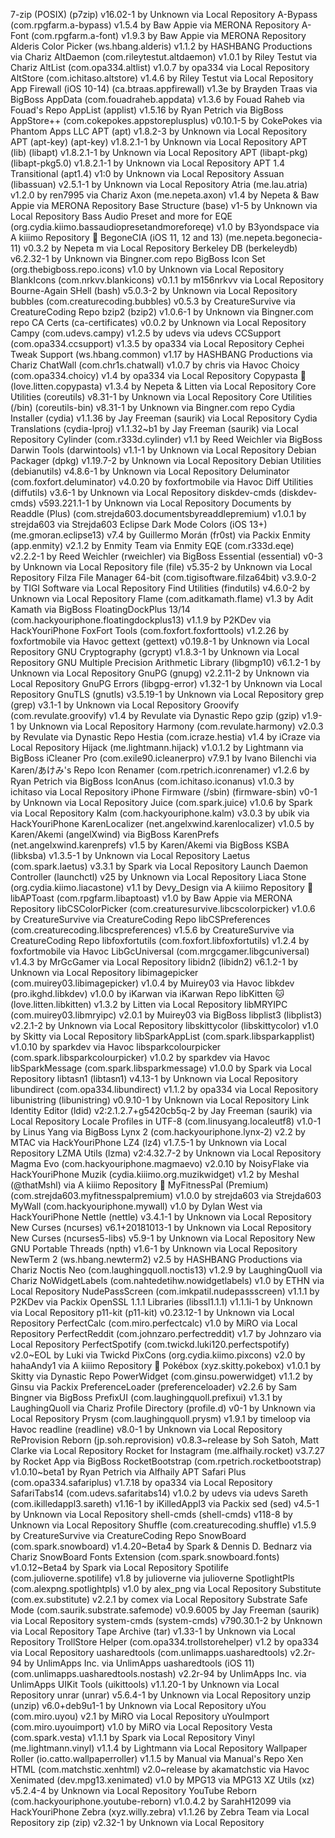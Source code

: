 7-zip (POSIX) (p7zip) v16.02-1 by Unknown via Local Repository
A-Bypass (com.rpgfarm.a-bypass) v1.5.4 by Baw Appie  via MERONA Repository
A-Font (com.rpgfarm.a-font) v1.9.3 by Baw Appie  via MERONA Repository
Alderis Color Picker (ws.hbang.alderis) v1.1.2 by HASHBANG Productions  via Chariz
AltDaemon (com.rileytestut.altdaemon) v1.0.1 by Riley Testut  via Chariz
AltList (com.opa334.altlist) v1.0.7 by opa334  via Local Repository
AltStore (com.ichitaso.altstore) v1.4.6 by Riley Testut via Local Repository
App Firewall (iOS 10-14) (ca.btraas.appfirewall) v1.3e by Brayden Traas  via BigBoss
AppData (com.fouadraheb.appdata) v1.3.6 by Fouad Raheb  via Fouad's Repo
AppList (applist) v1.5.16 by Ryan Petrich  via BigBoss
AppStore++ (com.cokepokes.appstoreplusplus) v0.10.1-5 by CokePokes via Phantom Apps LLC 
APT (apt) v1.8.2-3 by Unknown via Local Repository
APT (apt-key) (apt-key) v1.8.2.1-1 by Unknown via Local Repository
APT (lib) (libapt) v1.8.2.1-1 by Unknown via Local Repository
APT (libapt-pkg) (libapt-pkg5.0) v1.8.2.1-1 by Unknown via Local Repository
APT 1.4 Transitional (apt1.4) v1:0 by Unknown via Local Repository
Assuan (libassuan) v2.5.1-1 by Unknown via Local Repository
Atria (me.lau.atria) v1.2.0 by ren7995  via Chariz
Axon (me.nepeta.axon) v1.4 by Nepeta & Baw Appie via MERONA Repository
Base Structure (base) v1-5 by Unknown via Local Repository
Bass Audio Preset and more for EQE (org.cydia.kiimo.bassaudiopresetandmoreforeqe) v1.0 by B3yondspace  via A kiiimo Repository 
BegoneCIA (iOS 11, 12 and 13) (me.nepeta.begonecia-11) v0.3.2 by Nepeta m  via Local Repository
Berkeley DB (berkeleydb) v6.2.32-1 by Unknown via Bingner.com repo
BigBoss Icon Set (org.thebigboss.repo.icons) v1.0 by Unknown via Local Repository
BlankIcons (com.nrkvv.blankicons) v0.1.1 by m156nrkvv via Local Repository
Bourne-Again SHell (bash) v5.0.3-2 by Unknown via Local Repository
bubbles (com.creaturecoding.bubbles) v0.5.3 by CreatureSurvive  via CreatureCoding Repo
bzip2 (bzip2) v1.0.6-1 by Unknown via Bingner.com repo
CA Certs (ca-certificates) v0.0.2 by Unknown via Local Repository
Campy (com.udevs.campy) v1.2.5 by udevs via udevs
CCSupport (com.opa334.ccsupport) v1.3.5 by opa334  via Local Repository
Cephei Tweak Support (ws.hbang.common) v1.17 by HASHBANG Productions  via Chariz
ChatWall (com.chr1s.chatwall) v1.0.7 by chris  via Havoc
Choicy (com.opa334.choicy) v1.4 by opa334  via Local Repository
Copypasta 🎃 (love.litten.copypasta) v1.3.4 by Nepeta & Litten via Local Repository
Core Utilities (coreutils) v8.31-1 by Unknown via Local Repository
Core Utilities (/bin) (coreutils-bin) v8.31-1 by Unknown via Bingner.com repo
Cydia Installer (cydia) v1.1.36 by Jay Freeman (saurik)  via Local Repository
Cydia Translations (cydia-lproj) v1.1.32~b1 by Jay Freeman (saurik)  via Local Repository
Cylinder (com.r333d.cylinder) v1.1 by Reed Weichler  via BigBoss
Darwin Tools (darwintools) v1.1-1 by Unknown via Local Repository
Debian Packager (dpkg) v1.19.7-2 by Unknown via Local Repository
Debian Utilities (debianutils) v4.8.6-1 by Unknown via Local Repository
Deluminator (com.foxfort.deluminator) v4.0.20 by foxfortmobile  via Havoc
Diff Utilities (diffutils) v3.6-1 by Unknown via Local Repository
diskdev-cmds (diskdev-cmds) v593.221.1-1 by Unknown via Local Repository
Documents by Readdle (Plus) (com.strejda603.documentsbyreaddlepremium) v1.0.1 by strejda603  via Strejda603
Eclipse Dark Mode Colors (iOS 13+) (me.gmoran.eclipse13) v7.4 by Guillermo Morán (fr0st) via Packix
Enmity (app.enmity) v2.1.2 by Enmity Team via Enmity
EQE (com.r333d.eqe) v2.2.2-1 by Reed Weichler (rweichler)  via BigBoss
Essential (essential) v0-3 by Unknown via Local Repository
file (file) v5.35-2 by Unknown via Local Repository
Filza File Manager 64-bit (com.tigisoftware.filza64bit) v3.9.0-2 by TIGI Software via Local Repository
Find Utilities (findutils) v4.6.0-2 by Unknown via Local Repository
Flame (com.aditkamath.flame) v1.3 by Adit Kamath  via BigBoss
FloatingDockPlus 13/14 (com.hackyouriphone.floatingdockplus13) v1.1.9 by P2KDev  via HackYouriPhone
FoxFort Tools (com.foxfort.foxforttools) v1.2.26 by foxfortmobile  via Havoc
gettext (gettext) v0.19.8-1 by Unknown via Local Repository
GNU Cryptography (gcrypt) v1.8.3-1 by Unknown via Local Repository
GNU Multiple Precision Arithmetic Library (libgmp10) v6.1.2-1 by Unknown via Local Repository
GnuPG (gnupg) v2.2.11-2 by Unknown via Local Repository
GnuPG Errors (libgpg-error) v1.32-1 by Unknown via Local Repository
GnuTLS (gnutls) v3.5.19-1 by Unknown via Local Repository
grep (grep) v3.1-1 by Unknown via Local Repository
Groovify (com.revulate.groovify) v1.4 by Revulate via Dynastic Repo
gzip (gzip) v1.9-1 by Unknown via Local Repository
Harmony (com.revulate.harmony) v2.0.3 by Revulate via Dynastic Repo
Hestia (com.icraze.hestia) v1.4 by iCraze via Local Repository
Hijack (me.lightmann.hijack) v1.0.1.2 by Lightmann  via BigBoss
iCleaner Pro (com.exile90.icleanerpro) v7.9.1 by Ivano Bilenchi  via Karen/あけみ's Repo
Icon Renamer (com.rpetrich.iconrenamer) v1.2.6 by Ryan Petrich  via BigBoss
IconAnus (com.ichitaso.iconanus) v1.0.3 by ichitaso via Local Repository
iPhone Firmware (/sbin) (firmware-sbin) v0-1 by Unknown via Local Repository
Juice (com.spark.juice) v1.0.6 by Spark via Local Repository
Kalm (com.hackyouriphone.kalm) v3.0.3 by ubik  via HackYouriPhone
KarenLocalizer (net.angelxwind.karenlocalizer) v1.0.5 by Karen/Akemi (angelXwind)  via BigBoss
KarenPrefs (net.angelxwind.karenprefs) v1.5 by Karen/Akemi  via BigBoss
KSBA (libksba) v1.3.5-1 by Unknown via Local Repository
Laetus (com.spark.laetus) v3.3.1 by Spark via Local Repository
Launch Daemon Controller (launchctl) v25 by Unknown via Local Repository
Liaca Stone (org.cydia.kiimo.liacastone) v1.1 by Devy_Design  via A kiiimo Repository 
libAPToast (com.rpgfarm.libaptoast) v1.0 by Baw Appie  via MERONA Repository
libCSColorPicker (com.creaturesurvive.libcscolorpicker) v1.0.6 by CreatureSurvive  via CreatureCoding Repo
libCSPreferences (com.creaturecoding.libcspreferences) v1.5.6 by CreatureSurvive  via CreatureCoding Repo
libfoxfortutils (com.foxfort.libfoxfortutils) v1.2.4 by foxfortmobile  via Havoc
LibGcUniversal (com.mrgcgamer.libgcuniversal) v1.4.3 by MrGcGamer via Local Repository
libidn2 (libidn2) v6.1.2-1 by Unknown via Local Repository
libimagepicker (com.muirey03.libimagepicker) v1.0.4 by Muirey03  via Havoc
libkdev (pro.ikghd.libkdev) v1.0.0 by iKarwan  via iKarwan Repo
libKitten 🐱 (love.litten.libkitten) v1.3.2 by Litten via Local Repository
libMRYIPC (com.muirey03.libmryipc) v2.0.1 by Muirey03  via BigBoss
libplist3 (libplist3) v2.2.1-2 by Unknown via Local Repository
libskittycolor (libskittycolor) v1.0 by Skitty via Local Repository
libSparkAppList (com.spark.libsparkapplist) v1.0.10 by sparkdev via Havoc
libsparkcolourpicker (com.spark.libsparkcolourpicker) v1.0.2 by sparkdev via Havoc
libSparkMessage (com.spark.libsparkmessage) v1.0.0 by Spark via Local Repository
libtasn1 (libtasn1) v4.13-1 by Unknown via Local Repository
libundirect (com.opa334.libundirect) v1.1.2 by opa334  via Local Repository
libunistring (libunistring) v0.9.10-1 by Unknown via Local Repository
Link Identity Editor (ldid) v2:2.1.2.7+g5420cb5q-2 by Jay Freeman (saurik)  via Local Repository
Locale Profiles in UTF-8 (com.linusyang.localeutf8) v1.0-1 by Linus Yang  via BigBoss
Lynx 2 (com.hackyouriphone.lynx-2) v2.2 by MTAC  via HackYouriPhone
LZ4 (lz4) v1.7.5-1 by Unknown via Local Repository
LZMA Utils (lzma) v2:4.32.7-2 by Unknown via Local Repository
Magma Evo (com.hackyouriphone.magmaevo) v2.0.10 by NoisyFlake  via HackYouriPhone
Muzik (cydia.kiiimo.org.muzikwidget) v1.2 by Meshal (@thatMshl) via A kiiimo Repository 
MyFitnessPal (Premium) (com.strejda603.myfitnesspalpremium) v1.0.0 by strejda603  via Strejda603
MyWall (com.hackyouriphone.mywall) v1.0 by Dylan West  via HackYouriPhone
Nettle (nettle) v3.4.1-1 by Unknown via Local Repository
New Curses (ncurses) v6.1+20181013-1 by Unknown via Local Repository
New Curses (ncurses5-libs) v5.9-1 by Unknown via Local Repository
New GNU Portable Threads (npth) v1.6-1 by Unknown via Local Repository
NewTerm 2 (ws.hbang.newterm2) v2.5 by HASHBANG Productions  via Chariz
Noctis Neo (com.laughingquoll.noctis13) v1.2.9 by LaughingQuoll  via Chariz
NoWidgetLabels (com.nahtedetihw.nowidgetlabels) v1.0 by ETHN  via Local Repository
NudePassScreen (com.imkpatil.nudepassscreen) v1.1.1 by P2KDev  via Packix
OpenSSL 1.1.1 Libraries (libssl1.1.1) v1.1.1i-1 by Unknown via Local Repository
p11-kit (p11-kit) v0.23.12-1 by Unknown via Local Repository
PerfectCalc (com.miro.perfectcalc) v1.0 by MiRO  via Local Repository
PerfectReddit (com.johnzaro.perfectreddit) v1.7 by Johnzaro   via Local Repository
PerfectSpotify (com.twickd.luki120.perfectspotify) v2.0~EOL by Luki via Twickd
PixCons (org.cydia.kiimo.pixcons) v2.0 by hahaAndy1  via A kiiimo Repository 
Pokébox (xyz.skitty.pokebox) v1.0.1 by Skitty via Dynastic Repo
PowerWidget (com.ginsu.powerwidget) v1.1.2 by Ginsu via Packix
PreferenceLoader (preferenceloader) v2.2.6 by Sam Bingner  via BigBoss
PrefixUI (com.laughingquoll.prefixui) v1.3.1 by LaughingQuoll  via Chariz
Profile Directory (profile.d) v0-1 by Unknown via Local Repository
Prysm (com.laughingquoll.prysm) v1.9.1 by timeloop  via Havoc
readline (readline) v8.0-1 by Unknown via Local Repository
ReProvision Reborn (jp.soh.reprovision) v0.8.3~release by Soh Satoh, Matt Clarke via Local Repository
Rocket for Instagram (me.alfhaily.rocket) v3.7.27 by Rocket App  via BigBoss
RocketBootstrap (com.rpetrich.rocketbootstrap) v1.0.10~beta1 by Ryan Petrich  via Alfhaily APT
Safari Plus (com.opa334.safariplus) v1.7.18 by opa334  via Local Repository
SafariTabs14 (com.udevs.safaritabs14) v1.0.2 by udevs via udevs
Sareth (com.ikilledappl3.sareth) v1.16-1 by iKilledAppl3  via Packix
sed (sed) v4.5-1 by Unknown via Local Repository
shell-cmds (shell-cmds) v118-8 by Unknown via Local Repository
Shuffle (com.creaturecoding.shuffle) v1.5.9 by CreatureSurvive  via CreatureCoding Repo
SnowBoard (com.spark.snowboard) v1.4.20~Beta4 by Spark & Dennis D. Bednarz  via Chariz
SnowBoard Fonts Extension (com.spark.snowboard.fonts) v1.0.12~Beta4 by Spark via Local Repository
Spotilife (com.julioverne.spotilife) v1.8 by julioverne via julioverne
SpotlightPls (com.alexpng.spotlightpls) v1.0 by alex_png  via Local Repository
Substitute (com.ex.substitute) v2.2.1 by comex  via Local Repository
Substrate Safe Mode (com.saurik.substrate.safemode) v0.9.6005 by Jay Freeman (saurik)  via Local Repository
system-cmds (system-cmds) v790.30.1-2 by Unknown via Local Repository
Tape Archive (tar) v1.33-1 by Unknown via Local Repository
TrollStore Helper (com.opa334.trollstorehelper) v1.2 by opa334 via Local Repository
uasharedtools (com.unlimapps.uasharedtools) v2.2r-94 by UnlimApps Inc.  via UnlimApps
uasharedtools (iOS 11) (com.unlimapps.uasharedtools.nostash) v2.2r-94 by UnlimApps Inc.  via UnlimApps
UIKit Tools (uikittools) v1.1.20-1 by Unknown via Local Repository
unrar (unrar) v5.6.4-1 by Unknown via Local Repository
unzip (unzip) v6.0+deb9u1-1 by Unknown via Local Repository
uYou (com.miro.uyou) v2.1 by MiRO  via Local Repository
uYouImport (com.miro.uyouimport) v1.0 by MiRO  via Local Repository
Vesta (com.spark.vesta) v1.1.1 by Spark via Local Repository
Vinyl (me.lightmann.vinyl) v1.1.4 by Lightmann  via Local Repository
Wallpaper Roller (io.catto.wallpaperroller) v1.1.5 by Manual  via Manual's Repo
Xen HTML (com.matchstic.xenhtml) v2.0~release by akamatchstic via Havoc
Xenimated (dev.mpg13.xenimated) v1.0 by MPG13  via MPG13
XZ Utils (xz) v5.2.4-4 by Unknown via Local Repository
YouTube Reborn (com.hackyouriphone.youtube-reborn) v1.0.4.2 by SarahH12099  via HackYouriPhone
Zebra (xyz.willy.zebra) v1.1.26 by Zebra Team  via Local Repository
zip (zip) v2.32-1 by Unknown via Local Repository